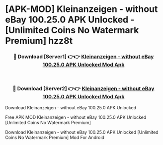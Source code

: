 # [APK-MOD] Kleinanzeigen - without eBay 100.25.0 APK Unlocked - [Unlimited Coins No Watermark Premium] hzz8t



<div align="center">
<h3>🔴 Download [Server1] 👉👉 <a href="https://momento.my/?title=Kleinanzeigen_-_without_eBay_100.25.0_APK_Unlocked">Kleinanzeigen - without eBay 100.25.0 APK Unlocked Mod Apk</a></h3><br>

<h3>🔴 Download [Server2] 👉👉 <a href="https://momento.my/?title=Kleinanzeigen_-_without_eBay_100.25.0_APK_Unlocked">Kleinanzeigen - without eBay 100.25.0 APK Unlocked Mod Apk</a></h3>
</div>



Download Kleinanzeigen - without eBay 100.25.0 APK Unlocked 

Free APK MOD Kleinanzeigen - without eBay 100.25.0 APK Unlocked [Unlimited Coins No Watermark Premium]

Download Kleinanzeigen - without eBay 100.25.0 APK Unlocked [Unlimited Coins No Watermark Premium] Mod For Android
